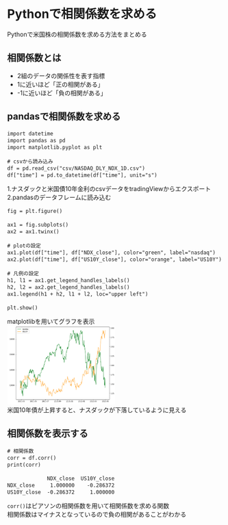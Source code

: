 # Pythonで相関係数を求める
Pythonで米国株の相関係数を求める方法をまとめる

## 相関係数とは
* 2組のデータの関係性を表す指標
*  1に近いほど「正の相関がある」
* -1に近いほど「負の相関がある」

## pandasで相関係数を求める
    import datetime
    import pandas as pd
    import matplotlib.pyplot as plt

    # csvから読み込み
    df = pd.read_csv("csv/NASDAQ_DLY_NDX_1D.csv")
    df["time"] = pd.to_datetime(df["time"], unit="s")

1.ナスダックと米国債10年金利のcsvデータをtradingViewからエクスポート<br/>
2.pandasのデータフレームに読み込む

    fig = plt.figure()

    ax1 = fig.subplots()
    ax2 = ax1.twinx()

    # plotの設定
    ax1.plot(df["time"], df["NDX_close"], color="green", label="nasdaq")
    ax2.plot(df["time"], df["US10Y_close"], color="orange", label="US10Y")

    # 凡例の設定
    h1, l1 = ax1.get_legend_handles_labels()
    h2, l2 = ax2.get_legend_handles_labels()
    ax1.legend(h1 + h2, l1 + l2, loc="upper left")

    plt.show()

matplotlibを用いてグラフを表示<br/>
<img src="../site/assets/images/nasdaq_us10y.png" width="50%"><br/>
米国10年債が上昇すると、ナスダックが下落しているように見える

## 相関係数を表示する
    # 相関係数
    corr = df.corr()
    print(corr)

                 NDX_close  US10Y_close
    NDX_close     1.000000    -0.286372
    US10Y_close  -0.286372     1.000000
`corr()`はピアソンの相関係数を用いて相関係数を求める関数<br/>
相関係数はマイナスとなっているので負の相関があることがわかる
